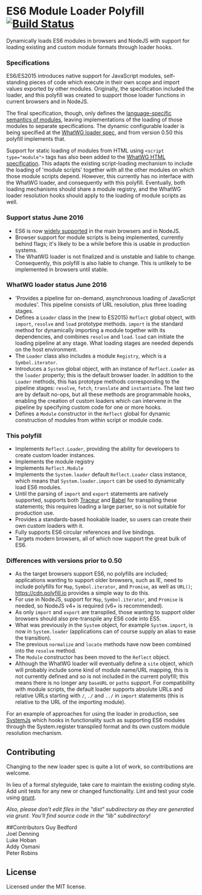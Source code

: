 # ES6 Module Loader Polyfill [![Build Status][travis-image]][travis-url]

Dynamically loads ES6 modules in browsers and NodeJS with support for loading existing and custom module formats through loader hooks.

### Specifications
ES6/ES2015 introduces native support for JavaScript modules, self-standing pieces of code which execute in their own scope and import values exported by other modules. Originally, the specification included the loader, and this polyfill was created to support those loader functions in current browsers and in NodeJS.

The final specification, though, only defines the [language-specific semantics of modules](http://www.ecma-international.org/ecma-262/6.0/#sec-modules), leaving implementations of the loading of those modules to separate specifications. The dynamic configurable loader is being specified at the [WhatWG loader spec](https://whatwg.github.io/loader/), and from version 0.50 this polyfill implements that.

Support for static loading of modules from HTML using `<script type="module">` tags has also been added to the [WhatWG HTML specification](https://html.spec.whatwg.org/multipage/scripting.html#the-script-element). This adapts the existing script-loading mechanism to include the loading of 'module scripts' together with all the other modules on which those module scripts depend. However, this currently has no interface with the WhatWG loader, and consequently with this polyfill. Eventually, both loading mechanisms should share a module registry, and the WhatWG loader resolution hooks should apply to the loading of module scripts as well.

### Support status June 2016
* ES6 is now [widely supported](http://kangax.github.io/compat-table/es6/) in the main browsers and in NodeJS.
* Browser support for module scripts is being implemented, currently behind flags; it's likely to be a while before this is usable in production systems.
* The WhatWG loader is not finalized and is unstable and liable to change. Consequently, this polyfill is also liable to change. This is unlikely to be implemented in browsers until stable.

### WhatWG loader status June 2016
* 'Provides a pipeline for on-demand, asynchronous loading of JavaScript modules'. This pipeline consists of URL resolution, plus three loading stages.
* Defines a `Loader` class in the (new to ES2015) `Reflect` global object, with `import`, `resolve` and `load` prototype methods. `import` is the standard method for dynamically importing a module together with its dependencies, and combines `resolve` and `load`. `load` can initiate the loading pipeline at any stage. What loading stages are needed depends on the host environment.
* The `Loader` class also includes a module `Registry`, which is a `Symbol.iterator`.
* Introduces a `System` global object, with an instance of `Reflect.Loader` as the `loader` property; this is the default browser loader. In addition to the `Loader` methods, this has prototype methods corresponding to the pipeline stages: `resolve`, `fetch`, `translate` and `instantiate`. The last two are by default no-ops, but all these methods are programmable hooks, enabling the creation of custom loaders which can intervene in the pipeline by specifying custom code for one or more hooks.
* Defines a `Module` constructor in the `Reflect` global for dynamic construction of modules from within script or module code.

### This polyfill
* Implements `Reflect.Loader`, providing the ability for developers to create custom loader instances.
* Implements the module registry
* Implements `Reflect.Module`
* Implements the `System.loader` default `Reflect.Loader` class instance, which means that `System.loader.import` can be used to dynamically load ES6 modules.
* Until the parsing of `import` and `export` statements are natively supported, supports both [Traceur](https://github.com/google/traceur-compiler) and [Babel](http://babeljs.io/) for transpiling these statements; this requires loading a large parser, so is not suitable for production use.
* Provides a standards-based hookable loader, so users can create their own custom loaders with it.
* Fully supports ES6 circular references and live bindings.
* Targets modern browsers, all of which now support the great bulk of ES6.

### Differences with versions prior to 0.50
* As the target browsers support ES6, no polyfills are included; applications wanting to support older browsers, such as IE, need to include polyfills for `Map`, `Symbol.iterator`, and `Promise`, as well as `URL()`; https://cdn.polyfill.io provides a simple way to do this.
* For use in NodeJS, support for `Map`, `Symbol.iterator`, and `Promise` is needed, so NodeJS v4+ is required (v6+ is recommended).
* As only `import` and `export` are transpiled, those wanting to support older browsers should also pre-transpile any ES6 code into ES5.
* What was previously in the `System` object, for example `System.import`, is now in `System.loader` (applications can of course supply an alias to ease the transition).
* The previous `normalize` and `locate` methods have now been combined into the `resolve` method.
* The `Module` constructor has been moved to the `Reflect` object.
* Although the WhatWG loader will eventually define a `site` object, which will probably include some kind of module name/URL mapping, this is not currently defined and so is not included in the current polyfill; this means there is no longer any `baseURL` or `paths` support. For compatibility with module scripts, the default loader supports absolute URLs and relative URLs starting with `/`, `./` and `../` in `import` statements (this is relative to the URL of the importing module).

For an example of approaches for using the loader in production, see [SystemJs](https://github.com/systemjs/systemjs/) which hooks in functionality such as supporting ES6 modules through the System.register transpiled format and its own custom module resolution mechanism.

## Contributing
Changing to the new loader spec is quite a lot of work, so contributions are welcome.

In lieu of a formal styleguide, take care to maintain the existing coding style. Add unit tests for any new or changed functionality. Lint and test your code using [grunt](https://github.com/cowboy/grunt).

_Also, please don't edit files in the "dist" subdirectory as they are generated via grunt. You'll find source code in the "lib" subdirectory!_

##Contributors
Guy Bedford  
Joel Denning  
Luke Hoban  
Addy Osmani  
Peter Robins

## License
Licensed under the MIT license.

[travis-url]: https://travis-ci.org/ModuleLoader/es6-module-loader
[travis-image]: https://travis-ci.org/ModuleLoader/es6-module-loader.svg?branch=master
